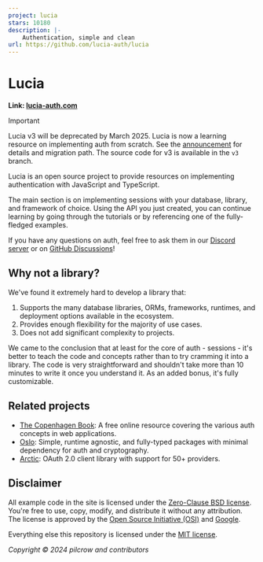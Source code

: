 ```yaml
---
project: lucia
stars: 10180
description: |-
    Authentication, simple and clean
url: https://github.com/lucia-auth/lucia
---
```


# Lucia

**Link: [lucia-auth.com](https://lucia-auth.com)**

> [!IMPORTANT]  
> Lucia v3 will be deprecated by March 2025. Lucia is now a learning resource on implementing auth from scratch. See the [announcement](https://github.com/lucia-auth/lucia/discussions/1714) for details and migration path. The source code for v3 is available in the `v3` branch.

Lucia is an open source project to provide resources on implementing authentication with JavaScript and TypeScript.

The main section is on implementing sessions with your database, library, and framework of choice. Using the API you just created, you can continue learning by going through the tutorials or by referencing one of the fully-fledged examples.

If you have any questions on auth, feel free to ask them in our [Discord server](https://discord.com/invite/PwrK3kpVR3) or on [GitHub Discussions](https://github.com/lucia-auth/lucia/discussions)!

## Why not a library?

We've found it extremely hard to develop a library that:

1. Supports the many database libraries, ORMs, frameworks, runtimes, and deployment options available in the ecosystem.
2. Provides enough flexibility for the majority of use cases.
3. Does not add significant complexity to projects.

We came to the conclusion that at least for the core of auth - sessions - it's better to teach the code and concepts rather than to try cramming it into a library. The code is very straightforward and shouldn't take more than 10 minutes to write it once you understand it. As an added bonus, it's fully customizable.

## Related projects

- [The Copenhagen Book](https://thecopenhagenbook.com): A free online resource covering the various auth concepts in web applications.
- [Oslo](https://oslojs.dev): Simple, runtime agnostic, and fully-typed packages with minimal dependency for auth and cryptography.
- [Arctic](https://arcticjs.dev): OAuth 2.0 client library with support for 50+ providers.

## Disclaimer

All example code in the site is licensed under the [Zero-Clause BSD license](https://github.com/lucia-auth/lucia/blob/main/LICENSE-0BSD). You're free to use, copy, modify, and distribute it without any attribution. The license is approved by the [Open Source Initiative (OSI)](https://opensource.org/license/0bsd) and [Google](https://opensource.google/documentation/reference/patching#forbidden).

Everything else this repository is licensed under the [MIT license](https://github.com/lucia-auth/lucia/blob/main/LICENSE-MIT).

_Copyright © 2024 pilcrow and contributors_

